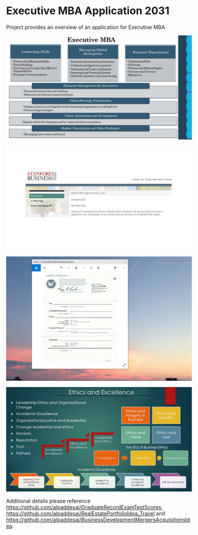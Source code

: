 # Executive MBA Application 2031

Project provides an overview of an application for Executive MBA

![image](ExecutiveMBA.jpg)

![image](StanfordBusinessSchool.jpg)

![image](USCopyrightCertificate.png)

![image](Ethics.jpg)

Additional details please reference https://github.com/alpaddesai/GraduateRecordExamTestScores, https://github.com/alpaddesai/RealEstatePortfolioIdea_Travel and https://github.com/alpaddesai/BusinessDevelopmentMergersAcquisitionsIdea.
